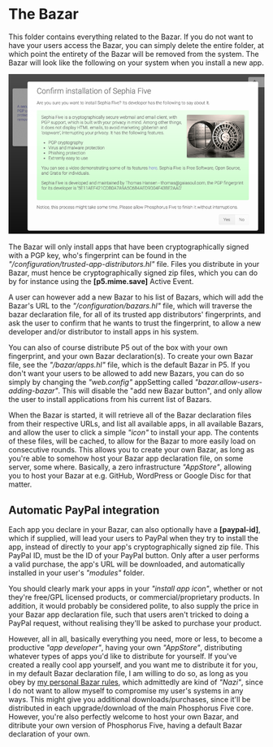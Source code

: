 The Bazar
========

This folder contains everything related to the Bazar. If you do not want to have your users access the Bazar, you can simply
delete the entire folder, at which point the entirety of the Bazar will be removed from the system. The Bazar will look like
the following on your system when you install a new app.

![alt screenshot](screenshots/screenshot-1.png)

The Bazar will only install apps that have been cryptographically signed with a PGP key, who's fingerprint can be found
in the _"/configuration/trusted-app-distributors.hl"_ file. Files you distribute in your Bazar, must hence be cryptographically
signed zip files, which you can do by for instance using the **[p5.mime.save]** Active Event.

A user can however add a new Bazar to his list of Bazars, which will add the Bazar's URL to the _"/configuration/bazars.hl"_ file,
which will traverse the bazar declaration file, for all of its trusted app distributors' fingerprints, and ask the user to
confirm that he wants to trust the fingerprint, to allow a new developer and/or distributor to install apps in his system.

You can also of course distribute P5 out of the box with your own fingerprint, and your own Bazar declaration(s). To create
your own Bazar file, see the _"/bazar/apps.hl"_ file, which is the default Bazar in P5. If you don't want your users to
be allowed to add new Bazars, you can do so simply by changing the _"web.config"_ appSetting called _"bazar.allow-users-adding-bazar"_.
This will disable the "add new Bazar button", and only allow the user to install applications from his current list of Bazars.

When the Bazar is started, it will retrieve all of the Bazar declaration files from their respective URLs, and list all available
apps, in all available Bazars, and allow the user to click a simple _"icon"_ to install your app. The contents of these files,
will be cached, to allow for the Bazar to more easily load on consecutive rounds. This allows you to create your own Bazar,
as long as you're able to somehow host your Bazar app declaration file, on some server, some where. Basically, a zero infrastructure
_"AppStore"_, allowing you to host your Bazar at e.g. GitHub, WordPress or Google Disc for that matter.

## Automatic PayPal integration

Each app you declare in your Bazar, can also optionally have a **[paypal-id]**, which if supplied, will lead your users
to PayPal when they try to install the app, instead of directly to your app's cryptographically signed zip file. This PayPal ID,
must be the ID of your PayPal button. Only after a user performs a valid purchase, the app's URL will be downloaded, and
automatically installed in your user's _"modules"_ folder.

You should clearly mark your apps in your _"install app icon"_, whether or not they're free/GPL licensed products, or
commercial/proprietary products. In addition, it would probably be considered polite, to also supply the price in your
Bazar app declaration file, such that users aren't tricked to doing a PayPal request, without realising they'll be asked
to purchase your product.

However, all in all, basically everything you need, more or less, to become a productive _"app developer"_, having your
own _"AppStore"_, distributing whatever types of apps you'd like to distribute for yourself. If you've created a really
cool app yourself, and you want me to distribute it for you, in my default Bazar declaration file, I am willing to do
so, as long as you obey by [my personal Bazar rules](https://gaiasoul.com/2017/08/16/bazar-rules-of-engagement/), which
admittedly are kind of _"Nazi"_, since I do not want to allow myself to compromise my user's systems in any ways. This might
give you additional downloads/purchases, since it'll be distributed in each upgrade/download of the main Phosphorus Five
core. However, you're also perfectly welcome to host your own Bazar, and ditribute your own version of Phosphorus Five,
having a default Bazar declaration of your own.
